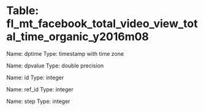 Table: fl_mt_facebook_total_video_view_total_time_organic_y2016m08
==================================================================

Name: dptime
Type: timestamp with time zone

Name: dpvalue
Type: double precision

Name: id
Type: integer

Name: ref_id
Type: integer

Name: step
Type: integer

